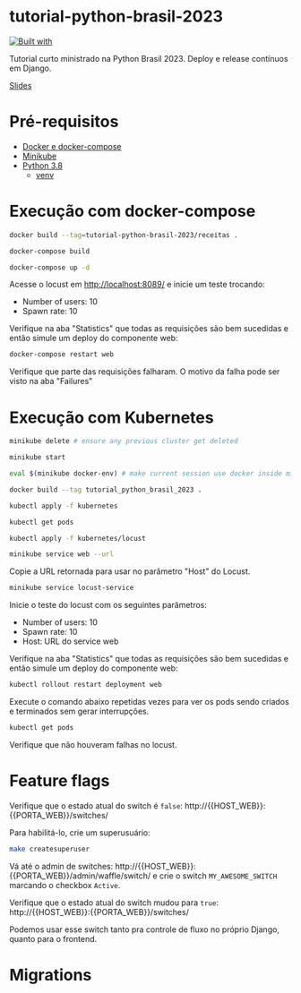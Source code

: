 # tutorial-python-brasil-2023

[![Built with](https://img.shields.io/badge/Built_with-Cookiecutter_Django_Rest-F7B633.svg)](https://github.com/agconti/cookiecutter-django-rest)

Tutorial curto ministrado na Python Brasil 2023. Deploy e release contínuos em Django.

[Slides](https://docs.google.com/presentation/d/1GfDuo623tmMp-SIYUc4P7vATusAZdCv4PM3SwaY5df0/edit?usp=sharing)

# Pré-requisitos

- [Docker e docker-compose](https://docs.docker.com/engine/install/)
- [Minikube](https://minikube.sigs.k8s.io/docs/start/)
- [Python 3.8](https://www.python.org/downloads/release/python-3818/)
  - [venv](https://docs.python.org/pt-br/3/library/venv.html)

# Execução com docker-compose

```sh
docker build --tag=tutorial-python-brasil-2023/receitas .
```

```sh
docker-compose build
```

```sh
docker-compose up -d
```

Acesse o locust em [http://localhost:8089/](http://localhost:8089/) e inicie um teste trocando:

- Number of users: 10
- Spawn rate: 10

Verifique na aba "Statistics" que todas as requisições são bem sucedidas e então simule um deploy do componente web:

```sh
docker-compose restart web
```

Verifique que parte das requisições falharam. O motivo da falha pode ser visto na aba "Failures"

# Execução com Kubernetes

```sh
minikube delete # ensure any previous cluster get deleted
```

```sh
minikube start
```

```sh
eval $(minikube docker-env) # make current session use docker inside minikube, need to run for every terminal session or minikube restart
```

```sh
docker build --tag tutorial_python_brasil_2023 .
```

```sh
kubectl apply -f kubernetes
```

```sh
kubectl get pods
```

```sh
kubectl apply -f kubernetes/locust
```

```sh
minikube service web --url
```

Copie a URL retornada para usar no parâmetro "Host" do Locust.

```sh
minikube service locust-service
```

Inicie o teste do locust com os seguintes parâmetros:

- Number of users: 10
- Spawn rate: 10
- Host: URL do service web 

Verifique na aba "Statistics" que todas as requisições são bem sucedidas e então simule um deploy do componente web: 

```sh
kubectl rollout restart deployment web
```

Execute o comando abaixo repetidas vezes para ver os pods sendo criados e terminados sem gerar interrupções.

```sh
kubectl get pods
```

Verifique que não houveram falhas no locust.

# Feature flags

Verifique que o estado atual do switch é `false`: http://{{HOST_WEB}}:{{PORTA_WEB}}/switches/

Para habilitá-lo, crie um superusuário:

```sh
make createsuperuser
```

Vá até o admin de switches: http://{{HOST_WEB}}:{{PORTA_WEB}}/admin/waffle/switch/ e crie o switch `MY_AWESOME_SWITCH` marcando o checkbox `Active`.

Verifique que o estado atual do switch mudou para `true`: http://{{HOST_WEB}}:{{PORTA_WEB}}/switches/

Podemos usar esse switch tanto pra controle de fluxo no próprio Django, quanto para o frontend.

# Migrations

